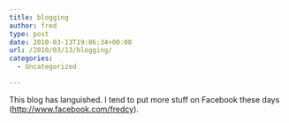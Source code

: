 ```yaml
---
title: blogging
author: fred
type: post
date: 2010-03-13T19:06:34+00:00
url: /2010/03/13/blogging/
categories:
  - Uncategorized

---
```

This blog has languished. I tend to put more stuff on Facebook these days (<http://www.facebook.com/fredcy>).